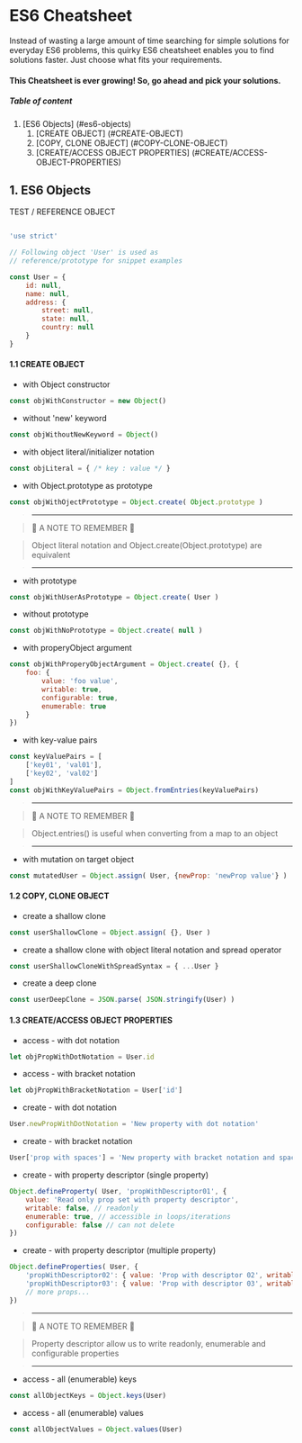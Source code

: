 # ES6 Cheatsheet

Instead of wasting a large amount of time searching for simple solutions for everyday ES6 problems, this quirky ES6 cheatsheet enables you to find solutions faster. Just choose what fits your requirements.

#### This Cheatsheet is ever growing! So, go ahead and pick your solutions.

##### Table of content

1.	[ES6 Objects] (#es6-objects)
	1.	[CREATE OBJECT] (#CREATE-OBJECT)
	1. 	[COPY, CLONE OBJECT] (#COPY-CLONE-OBJECT)
	1.	[CREATE/ACCESS OBJECT PROPERTIES] (#CREATE/ACCESS-OBJECT-PROPERTIES)


## 1. ES6 Objects

TEST / REFERENCE OBJECT

```javascript

'use strict'

// Following object 'User' is used as  
// reference/prototype for snippet examples

const User = {	
	id: null,
	name: null,
	address: {
		street: null,
		state: null,
		country: null
	}
}

```

#### 1.1 CREATE OBJECT

- with Object constructor
```javascript
const objWithConstructor = new Object()
```

- without 'new' keyword 
```javascript
const objWithoutNewKeyword = Object()
```

- with object literal/initializer notation
```javascript
const objLiteral = { /* key : value */ }
```

- with Object.prototype as prototype
```javascript
const objWithOjectPrototype = Object.create( Object.prototype )
```	
> -----------------------------------------------------

> :small_blue_diamond: A NOTE TO REMEMBER :small_blue_diamond:

> Object literal notation and Object.create(Object.prototype) are equivalent

> -----------------------------------------------------

- with prototype
```javascript
const objWithUserAsPrototype = Object.create( User ) 
```

- without prototype
```javascript
const objWithNoPrototype = Object.create( null ) 
```	

- with properyObject argument
```javascript
const objWithProperyObjectArgument = Object.create( {}, {
	foo: {
		value: 'foo value',
		writable: true,
		configurable: true,
		enumerable: true
	}
})
```

- with key-value pairs
```javascript
const keyValuePairs = [
	['key01', 'val01'],
	['key02', 'val02']
]
const objWithKeyValuePairs = Object.fromEntries(keyValuePairs)
```

> -----------------------------------------------------

> :small_blue_diamond: A NOTE TO REMEMBER :small_blue_diamond:

> Object.entries() is useful when converting from a map to an object

> -----------------------------------------------------

- with mutation on target object
```javascript
const mutatedUser = Object.assign( User, {newProp: 'newProp value'} )
```

#### 1.2 COPY, CLONE OBJECT

- create a shallow clone 
```javascript
const userShallowClone = Object.assign( {}, User )
```

- create a shallow clone with object literal notation and spread operator
```javascript
const userShallowCloneWithSpreadSyntax = { ...User }
```

- create a deep clone
```javascript
const userDeepClone = JSON.parse( JSON.stringify(User) )
```

#### 1.3 CREATE/ACCESS OBJECT PROPERTIES

- access - with dot notation
```javascript
let objPropWithDotNotation = User.id
```

- access - with bracket notation
```javascript
let objPropWithBracketNotation = User['id']
```

- create - with dot notation
```javascript
User.newPropWithDotNotation = 'New property with dot notation'
```

- create - with bracket notation
```javascript
User['prop with spaces'] = 'New property with bracket notation and spaces in the key'
```

- create - with property descriptor (single property)
```javascript
Object.defineProperty( User, 'propWithDescriptor01', {
	value: 'Read only prop set with property descriptor',
	writable: false, // readonly
	enumerable: true, // accessible in loops/iterations
	configurable: false // can not delete
})
```

- create - with property descriptor (multiple property)
```javascript
Object.defineProperties( User, {
	'propWithDescriptor02': { value: 'Prop with descriptor 02', writable: true }, // descriptor object
	'propWithDescriptor03': { value: 'Prop with descriptor 03', writable: false }, // descriptor object
	// more props...
})
```

> -----------------------------------------------------

> :small_blue_diamond: A NOTE TO REMEMBER :small_blue_diamond:

> Property descriptor allow us to write readonly, enumerable and configurable properties

> -----------------------------------------------------

- access - all (enumerable) keys
```javascript
const allObjectKeys = Object.keys(User)
```

- access - all (enumerable) values
```javascript
const allObjectValues = Object.values(User)
```
